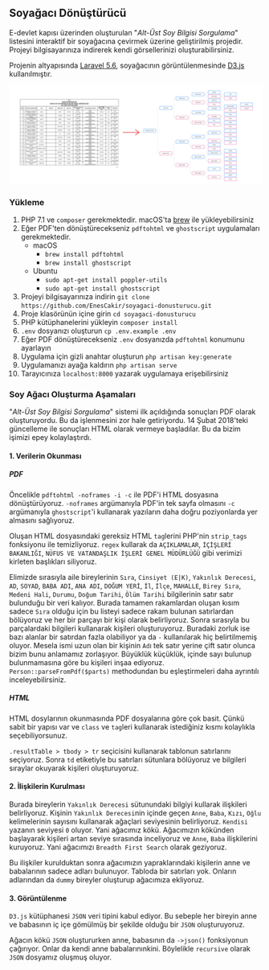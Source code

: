 ## Soyağacı Dönüştürücü
E-devlet kapısı üzerinden oluşturulan "*Alt-Üst Soy Bilgisi Sorgulama*" listesini interaktif bir soyağacına çevirmek üzerine geliştirilmiş projedir.
Projeyi bilgisayarınıza indirerek kendi görsellerinizi oluşturabilirsiniz.

Projenin altyapısında [Laravel 5.6](https://laravel.com), soyağacının görüntülenmesinde [D3.js](https://d3js.org) kullanılmıştır.

![alt text](https://raw.githubusercontent.com/EnesCakir/soyagaci-donusturucu/master/public/img/example.jpg)

### Yükleme
1. PHP 7.1 ve `composer` gerekmektedir. macOS'ta [brew](https://brew.sh/index_tr.html) ile yükleyebilirsiniz
2. Eğer PDF'ten dönüştürecekseniz `pdftohtml` ve `ghostscript` uygulamaları gerekmektedir.
    * macOS 
        - `brew install pdftohtml` 
        - `brew install ghostscript` 
    * Ubuntu
        - `sudo apt-get install poppler-utils` 
        - `sudo apt-get install ghostscript` 
2. Projeyi bilgisayarınıza indirin `git clone https://github.com/EnesCakir/soyagaci-donusturucu.git`
3. Proje klasörünün içine girin `cd soyagaci-donusturucu`
4. PHP kütüphanelerini yükleyin `composer install`
5. `.env` dosyanızı oluşturun `cp .env.example .env`
6. Eğer PDF dönüştürecekseniz `.env` dosyanızda `pdftohtml` konumunu ayarlayın
7. Uygulama için gizli anahtar oluşturun `php artisan key:generate`
8. Uygulamanızı ayağa kaldırın `php artisan serve`
9. Tarayıcınıza `localhost:8000` yazarak uygulamaya erişebilirsiniz

### Soy Ağacı Oluşturma Aşamaları
"*Alt-Üst Soy Bilgisi Sorgulama*" sistemi ilk açıldığında sonuçları PDF olarak oluşturuyordu. Bu da işlenmesini zor hale getiriyordu. 14 Şubat 2018'teki güncelleme ile sonuçları HTML olarak vermeye başladılar. Bu da bizim işimizi epey kolaylaştırdı.
#### 1. Verilerin Okunması
##### PDF
Öncelikle `pdftohtml -noframes -i -c` ile PDF'i HTML dosyasına dönüştürüyoruz. `-noframes` argümanıyla PDF'in tek sayfa olmasını `-c` argümanıyla `ghostscript`'i kullanarak yazıların daha doğru poziyonlarda yer almasını sağlıyoruz. 

Oluşan HTML dosyasındaki gereksiz HTML `tag`lerini PHP'nin `strip_tags` fonksiyonu ile temizliyoruz. `regex` kullarak da `AÇIKLAMALAR`, `İÇİŞLERİ BAKANLIĞI`, `NÜFUS VE VATANDAŞLIK İŞLERİ GENEL MÜDÜRLÜĞÜ` gibi verimizi kirleten başlıkları siliyoruz.

Elimizde sırasıyla aile bireylerinin `Sıra`, `Cinsiyet (E|K)`, `Yakınlık Derecesi`, `AD`, `SOYAD`, `BABA ADI`, `ANA ADI`, `DOĞUM YERİ`, `İl`, `İlçe`, `MAHALLE`, `Birey Sıra`, `Medeni Hali`, `Durumu`, `Doğum Tarihi`, `Ölüm Tarihi` bilgilerinin satır satır bulunduğu bir veri kalıyor. Burada tamamen rakamlardan oluşan kısım sadece `Sıra` olduğu için bu listeyi sadece rakam bulunan satırlardan bölüyoruz ve her bir parçayı bir kişi olarak belirliyoruz. Sonra sırasıyla bu parçalardaki bilgileri kullanarak kişileri oluşturuyoruz. Buradaki zorluk ise bazı alanlar bir satırdan fazla olabiliyor ya da `-` kullanılarak hiç belirtilmemiş oluyor. Mesela ismi uzun olan bir kişinin `Ad`ı tek satır yerine çift satır olunca bizim bunu anlamamız zorlaşıyor. Büyüklük küçüklük, içinde sayı bulunup bulunmamasına göre bu kişileri inşaa ediyoruz. `Person::parseFromPdf($parts)` methodundan bu eşleştirmeleri daha ayrıntılı inceleyebilirsiniz.

##### HTML
HTML dosylarının okunmasında PDF dosyalarına göre çok basit. Çünkü sabit bir yapısı var ve `class` ve `tag`leri kullanarak istediğiniz kısmı kolaylıkla seçebiliyorsunuz.

`.resultTable > tbody > tr` seçicisini kullanarak tablonun satırlarını seçiyoruz. Sonra `td` etiketiyle bu satırları sütunlara bölüyoruz ve bilgileri sıraylar okuyarak kişileri oluşturuyoruz.

#### 2. İlişkilerin Kurulması
Burada bireylerin `Yakınlık Derecesi` sütunundaki bilgiyi kullarak ilişkileri belirliyoruz. Kişinin `Yakınlık Derecesi`nin içinde geçen `Anne`, `Baba`, `Kızı`, `Oğlu` kelimelerinin sayısını kullanarak ağaçlari seviyesinin belirliyoruz. `Kendisi` yazanın seviyesi `0` oluyor. Yani ağacımız kökü. Ağacımızın kökünden başlayarak kişileri artan seviye sırasında inceliyoruz ve `Anne`, `Baba` ilişkilerini kuruyoruz. Yani ağacımızı `Breadth First Search` olarak geziyoruz. 

Bu ilişkiler kurulduktan sonra ağacımızın yapraklarındaki kişilerin anne ve babalarının sadece adları bulunuyor. Tabloda bir satırları yok. Onların adlarından da `dummy` bireyler oluşturup ağacımıza ekliyoruz.

#### 3. Görüntülenme
`D3.js` kütüphanesi `JSON` veri tipini kabul ediyor. Bu sebeple her bireyin anne ve babasının iç içe gömülmüş bir şekilde olduğu bir `JSON` oluşturuyoruz.

Ağacın kökü `JSON` oluştururken anne, babasının da `->json()` fonksiyonun çağırıyor. Onlar da kendi anne babalarınınkini. Böylelikle `recursive` olarak `JSON` dosyamız oluşmuş oluyor.